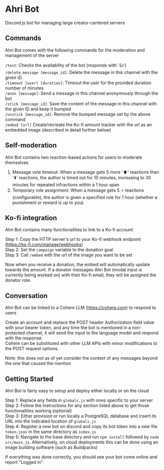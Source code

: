 # Ahri Bot
Discord.js bot for managing large creator-centered servers

## Commands
Ahri Bot comes with the following commands for the moderation and management of the server

`/test`: Checks the availability of the bot (responds with '👍')  
`/delete_message [message_id]`: Delete the message in this channel with the given ID  
`/timeout [user] [duration]`: Timeout the user for the provided duration number of minutes  
`/anon [message]`: Send a message in this channel anonymously through the bot  
`/stick [message_id]`: Save the content of the message in this channel with the given ID and keep it bumped  
`/unstick [message_id]`: Remove the bumped message set by the above command  
`/embed [url]` Create/recreate the Ko-fi amount tracker with the url as an embedded image (described in detail further below)

## Self-moderation
Ahri Bot contains two reaction-based actions for users to moderate themselves

1. Message vote timeout: When a message gets 5 more '⬆️' reactions than '⬇️' reactions, the author is timed out for 10 minutes, increasing to 30 minutes for repeated infractions within a 1 hour span
2. Temporary role assignment: When a message gets 5 ⭐ reactions (configurable), the author is given a specified role for 1 hour (whether a punishment or reward is up to you)

## Ko-fi integration
Ahri Bot contains many functionalities to link to a Ko-fi account

Step 1: Copy the HTTP server's url to your Ko-fi webhook endpoint (https://ko-fi.com/manage/webhooks)  
Step 2: Set the `campaign` variable to the donation goal  
Step 3: Call `/embed` with the url of the image you want to be set

Now when you receive a donation, the embed will automatically update towards the amount. If a donator messages Ahri Bot (modal input is currently being worked on) with their Ko-fi email, they will be assigned the donator role.

## Conversation
Ahri Bot can be linked to a Cohere LLM (https://cohere.com) to respond to users

Create an account and replace the POST header Authorization field value with your bearer token, and any time the bot is mentioned in a non-protected channel, it will send the input to the language model and respond with the response.  
Cohere can be substituted with other LLM APIs with minor modifications to the POST request options.

Note: this does not as of yet consider the context of any messages beyond the one that caused the mention

## Getting Started
Ahri Bot is fairly easy to setup and deploy either locally or on the cloud

Step 1: Replace any fields in `globals.js` with ones specific to your server  
Step 2: Follow the instructions for any section listed above to get those functionalities working (optional)  
Step 3: Either provision or run locally a PostgreSQL database and insert its URL into the indicated location of `globals.js`  
Step 4: Register a new bot on discord and copy its bot token into a new file `token.json` in the same directory as `index.js`  
Step 5: Navigate to the base directory and run `npm install` followed by `node src/main.js`. Alternatively, on cloud deployments this can be done using an image building software (such as Buildpacks)

If everything was done correctly, you should see your bot come online and report "Logged in".
